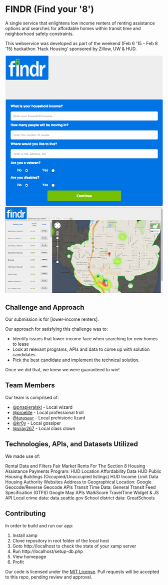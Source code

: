 # FINDR (Find your '8')
A single service that enlightens low income renters of renting assistance options and searches for affordable homes within transit time and neighborhood safety constraints.

This webservice was developed as part of the weekend (Feb 6 '15 - Feb 8 '15) hackathon 'Hack Housing' sponsored by Zillow, UW & HUD.

![Homepage](Homepage.png)
![Housing listing page](Screenshot.jpg)

## Challenge and Approach

Our submission is for [lower-income renters].

Our approach for satisfying this challenge was to:

- Identify issues that lower-income	face when searching for new homes to lease
- Look at relevant programs, APIs and data to come up with solution candidates.
- Pick the best candidate and implement the technical solution. 

Once we did that, we knew we were guaranteed to win!

## Team Members

Our team is comprised of:

- [@pnapieralski](http://github.com/pnapieralski) - Local wizard
- [@proelite](http://github.com/proelite) - Local professional troll
- [@tarasaur](http://github.com/tarasaur) - Local prehistoric lizard
- [@kr0y](http://github.com/kr0y) - Local gossiper
- [@vijay267](http://github.com/vijay267) - Local class clown

## Technologies, APIs, and Datasets Utilized

We made use of:

Rental Data and Filters
Fair Market Rents For The Section 8 Housing Assistance Payments Program: 
	HUD Location Affordability Data
	HUD Public Housing Buildings (Occupied/Unoccupied listings)
	HUD Income Limit Data
	Housing Authority Websites
Address to Geographical Location:
	Google Geocode/Reverse Geocode APIs
Transit Time Data: 
	General Transit Feed Specification (GTFS)
	Google Map APIs
	WalkScore TravelTime Widget & JS API
Local crime data: 
	data.seattle.gov
School district data:
	GreatSchools

## Contributing

In order to build and run our app:

1. Install xamp
2. Clone repository in root folder of the local host 
3. Goto http://localhost to check the state of your xamp server
4. Run http://localhost/setup-db.php
5. View homepage
6. Profit

Our code is licensed under the [MIT License](LICENSE.md). Pull requests will be accepted to this repo, pending review and approval.
